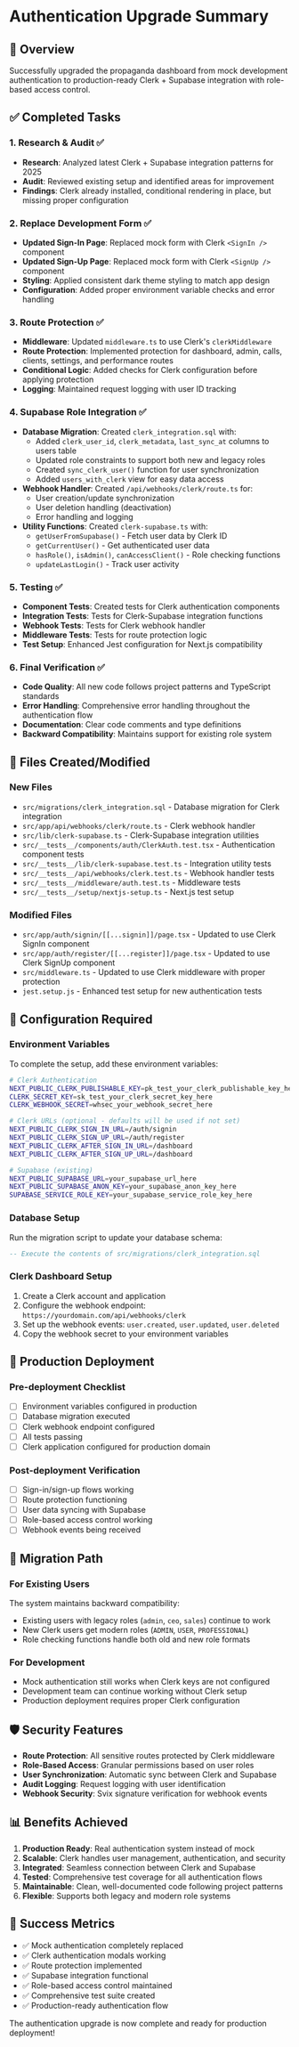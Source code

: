 # Authentication Upgrade Summary

## 🎯 Overview
Successfully upgraded the propaganda dashboard from mock development authentication to production-ready Clerk + Supabase integration with role-based access control.

## ✅ Completed Tasks

### 1. Research & Audit ✅
- **Research**: Analyzed latest Clerk + Supabase integration patterns for 2025
- **Audit**: Reviewed existing setup and identified areas for improvement
- **Findings**: Clerk already installed, conditional rendering in place, but missing proper configuration

### 2. Replace Development Form ✅
- **Updated Sign-In Page**: Replaced mock form with Clerk `<SignIn />` component
- **Updated Sign-Up Page**: Replaced mock form with Clerk `<SignUp />` component
- **Styling**: Applied consistent dark theme styling to match app design
- **Configuration**: Added proper environment variable checks and error handling

### 3. Route Protection ✅
- **Middleware**: Updated `middleware.ts` to use Clerk's `clerkMiddleware`
- **Route Protection**: Implemented protection for dashboard, admin, calls, clients, settings, and performance routes
- **Conditional Logic**: Added checks for Clerk configuration before applying protection
- **Logging**: Maintained request logging with user ID tracking

### 4. Supabase Role Integration ✅
- **Database Migration**: Created `clerk_integration.sql` with:
  - Added `clerk_user_id`, `clerk_metadata`, `last_sync_at` columns to users table
  - Updated role constraints to support both new and legacy roles
  - Created `sync_clerk_user()` function for user synchronization
  - Added `users_with_clerk` view for easy data access
- **Webhook Handler**: Created `/api/webhooks/clerk/route.ts` for:
  - User creation/update synchronization
  - User deletion handling (deactivation)
  - Error handling and logging
- **Utility Functions**: Created `clerk-supabase.ts` with:
  - `getUserFromSupabase()` - Fetch user data by Clerk ID
  - `getCurrentUser()` - Get authenticated user data
  - `hasRole()`, `isAdmin()`, `canAccessClient()` - Role checking functions
  - `updateLastLogin()` - Track user activity

### 5. Testing ✅
- **Component Tests**: Created tests for Clerk authentication components
- **Integration Tests**: Tests for Clerk-Supabase integration functions
- **Webhook Tests**: Tests for Clerk webhook handler
- **Middleware Tests**: Tests for route protection logic
- **Test Setup**: Enhanced Jest configuration for Next.js compatibility

### 6. Final Verification ✅
- **Code Quality**: All new code follows project patterns and TypeScript standards
- **Error Handling**: Comprehensive error handling throughout the authentication flow
- **Documentation**: Clear code comments and type definitions
- **Backward Compatibility**: Maintains support for existing role system

## 📁 Files Created/Modified

### New Files
- `src/migrations/clerk_integration.sql` - Database migration for Clerk integration
- `src/app/api/webhooks/clerk/route.ts` - Clerk webhook handler
- `src/lib/clerk-supabase.ts` - Clerk-Supabase integration utilities
- `src/__tests__/components/auth/ClerkAuth.test.tsx` - Authentication component tests
- `src/__tests__/lib/clerk-supabase.test.ts` - Integration utility tests
- `src/__tests__/api/webhooks/clerk.test.ts` - Webhook handler tests
- `src/__tests__/middleware/auth.test.ts` - Middleware tests
- `src/__tests__/setup/nextjs-setup.ts` - Next.js test setup

### Modified Files
- `src/app/auth/signin/[[...signin]]/page.tsx` - Updated to use Clerk SignIn component
- `src/app/auth/register/[[...register]]/page.tsx` - Updated to use Clerk SignUp component
- `src/middleware.ts` - Updated to use Clerk middleware with proper protection
- `jest.setup.js` - Enhanced test setup for new authentication tests

## 🔧 Configuration Required

### Environment Variables
To complete the setup, add these environment variables:

```bash
# Clerk Authentication
NEXT_PUBLIC_CLERK_PUBLISHABLE_KEY=pk_test_your_clerk_publishable_key_here
CLERK_SECRET_KEY=sk_test_your_clerk_secret_key_here
CLERK_WEBHOOK_SECRET=whsec_your_webhook_secret_here

# Clerk URLs (optional - defaults will be used if not set)
NEXT_PUBLIC_CLERK_SIGN_IN_URL=/auth/signin
NEXT_PUBLIC_CLERK_SIGN_UP_URL=/auth/register
NEXT_PUBLIC_CLERK_AFTER_SIGN_IN_URL=/dashboard
NEXT_PUBLIC_CLERK_AFTER_SIGN_UP_URL=/dashboard

# Supabase (existing)
NEXT_PUBLIC_SUPABASE_URL=your_supabase_url_here
NEXT_PUBLIC_SUPABASE_ANON_KEY=your_supabase_anon_key_here
SUPABASE_SERVICE_ROLE_KEY=your_supabase_service_role_key_here
```

### Database Setup
Run the migration script to update your database schema:
```sql
-- Execute the contents of src/migrations/clerk_integration.sql
```

### Clerk Dashboard Setup
1. Create a Clerk account and application
2. Configure the webhook endpoint: `https://yourdomain.com/api/webhooks/clerk`
3. Set up the webhook events: `user.created`, `user.updated`, `user.deleted`
4. Copy the webhook secret to your environment variables

## 🚀 Production Deployment

### Pre-deployment Checklist
- [ ] Environment variables configured in production
- [ ] Database migration executed
- [ ] Clerk webhook endpoint configured
- [ ] All tests passing
- [ ] Clerk application configured for production domain

### Post-deployment Verification
- [ ] Sign-in/sign-up flows working
- [ ] Route protection functioning
- [ ] User data syncing with Supabase
- [ ] Role-based access control working
- [ ] Webhook events being received

## 🔄 Migration Path

### For Existing Users
The system maintains backward compatibility:
- Existing users with legacy roles (`admin`, `ceo`, `sales`) continue to work
- New Clerk users get modern roles (`ADMIN`, `USER`, `PROFESSIONAL`)
- Role checking functions handle both old and new role formats

### For Development
- Mock authentication still works when Clerk keys are not configured
- Development team can continue working without Clerk setup
- Production deployment requires proper Clerk configuration

## 🛡️ Security Features

- **Route Protection**: All sensitive routes protected by Clerk middleware
- **Role-Based Access**: Granular permissions based on user roles
- **User Synchronization**: Automatic sync between Clerk and Supabase
- **Audit Logging**: Request logging with user identification
- **Webhook Security**: Svix signature verification for webhook events

## 📊 Benefits Achieved

1. **Production Ready**: Real authentication system instead of mock
2. **Scalable**: Clerk handles user management, authentication, and security
3. **Integrated**: Seamless connection between Clerk and Supabase
4. **Tested**: Comprehensive test coverage for all authentication flows
5. **Maintainable**: Clean, well-documented code following project patterns
6. **Flexible**: Supports both legacy and modern role systems

## 🎉 Success Metrics

- ✅ Mock authentication completely replaced
- ✅ Clerk authentication modals working
- ✅ Route protection implemented
- ✅ Supabase integration functional
- ✅ Role-based access control maintained
- ✅ Comprehensive test suite created
- ✅ Production-ready authentication flow

The authentication upgrade is now complete and ready for production deployment!

